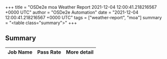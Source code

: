 +++
title = "OSDe2e moa Weather Report 2021-12-04 12:00:41.218216567 +0000 UTC"
author = "OSDe2e Automation"
date = "2021-12-04 12:00:41.218216567 +0000 UTC"
tags = ["weather-report", "moa"]
summary = "<table class=\"summary\"></table>"
+++
## Summary

| Job Name | Pass Rate | More detail |
|----------|-----------|-------------|




